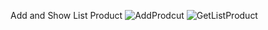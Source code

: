 Add and Show List Product
![AddProdcut](https://github.com/ThaiAn31/KTPM_Bai01/assets/99635907/8b093232-0301-42f5-865c-5ae6e9f90441)
![GetListProduct](https://github.com/ThaiAn31/KTPM_Bai01/assets/99635907/e42850a9-e65b-4e09-ba85-81417baf1172)
